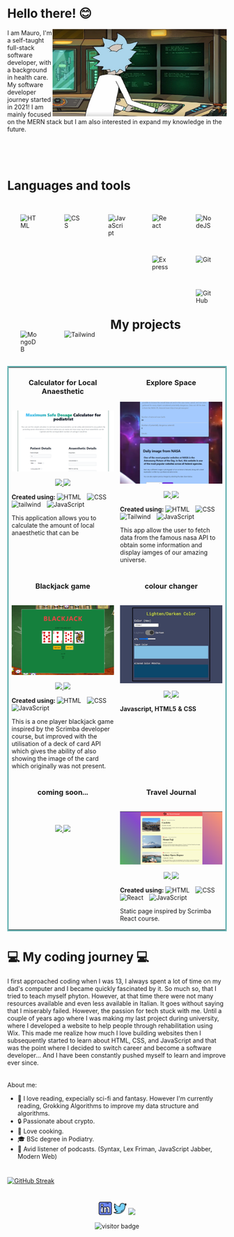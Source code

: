 # Hello there!  :blush:

<img align="right" width="400px" height="200px" src="https://raw.githubusercontent.com/maurobusso/maurobusso/main/gZJnF8uBFF2cy-LgHRk0ZR86e3iVKtWMQdZJbatwhXo.webp" /> 

I am Mauro, I'm a self-taught full-stack software developer, with a background in health care. My software developer journey started in 2021! I am mainly focused on the MERN stack but I am also interested in expand my knowledge in the future.

<br/>
<br/>
<br/>

# Languages and tools

<img align="left" alt="HTML" width="8%" style="padding:6%;" src="https://cdn.jsdelivr.net/gh/devicons/devicon/icons/html5/html5-plain-wordmark.svg" />
<img align="left" alt="CSS" width="8%" style="padding:6%;" src="https://cdn.jsdelivr.net/gh/devicons/devicon/icons/css3/css3-plain-wordmark.svg" />
<img align="left" alt="JavaScript" width="8%" style="padding:6%;" src="https://cdn.jsdelivr.net/gh/devicons/devicon/icons/javascript/javascript-plain.svg"/>
<img align="left" alt="React" width="8%" style="padding:6%;" src="https://cdn.jsdelivr.net/gh/devicons/devicon/icons/react/react-original-wordmark.svg"/>
<img align="left" alt="NodeJS" width="8%" style="padding:6%;" src="https://cdn.jsdelivr.net/gh/devicons/devicon/icons/nodejs/nodejs-plain-wordmark.svg"/>
<img align="left" alt="Express" width="8%" style="padding:6%;" src="https://cdn.jsdelivr.net/gh/devicons/devicon/icons/express/express-original-wordmark.svg"/>      
<img align="left" alt="Git" width="8%" style="padding:6%;" src="https://cdn.jsdelivr.net/gh/devicons/devicon/icons/git/git-plain-wordmark.svg" />
<img align="left" alt="GitHub" width="8%" style="padding:6%;" src="https://cdn.jsdelivr.net/gh/devicons/devicon/icons/github/github-original.svg"/>
<img align="left" alt="MongoDB" width="8%" style="padding:6%;" src="https://cdn.jsdelivr.net/gh/devicons/devicon/icons/mongodb/mongodb-plain-wordmark.svg"/>
<img align="left" alt="Tailwind" width="15%" style="padding:6%;" src="https://cdn.jsdelivr.net/gh/devicons/devicon/icons/tailwindcss/tailwindcss-original-wordmark.svg"/>
<br />
<br />
<br />
<br />
<br />
<br />
<br />
<br />



<br />
<br />

# My projects

<table bordercolor="#66b2b2">
  <tr>
    <td width="50%" valign="top">
      <h3 align="center">Calculator for Local Anaesthetic</h3>
      <br />
      <a target="_blank" href="https://github.com/maurobusso/msd-app">
        <img src="https://github.com/maurobusso/msd-app/blob/main/msd-img.png" width="100%" alt=""/>
      </a>
      <br />
      <p align="center">
        <a href="https://github.com/maurobusso/msd-app" target="_blank">
          <img src="https://img.shields.io/static/v1?label=|&message=REPO&color=23555f&style=plastic&logo=github&logo-color=white"/>
        </a>  
        <a href="https://msd-app.netlify.app/" target="_blank">
          <img src="https://img.shields.io/static/v1?label=|&message=WEBSITE&color=cdf998&style=plastic&logo=wordpress&logo-color=white"/>
        </a>
      </p>
      <strong> Created using: </strong>
      <img alt="HTML" width="25px" style="padding-right:10px;" src="https://cdn.jsdelivr.net/gh/devicons/devicon/icons/html5/html5-plain-wordmark.svg"/>
      <img alt="CSS" width="25px" style="padding-right:10px;" src="https://cdn.jsdelivr.net/gh/devicons/devicon/icons/css3/css3-plain-wordmark.svg" />
      <img alt="tailwind" width="25px" style="padding-right:10px;" src="https://cdn.jsdelivr.net/gh/devicons/devicon/icons/tailwindcss/tailwindcss-plain.svg" /> 
      <img alt="JavaScript" width="25px" style="padding-right:10px;" src="https://cdn.jsdelivr.net/gh/devicons/devicon/icons/javascript/javascript-plain.svg" /> 
      <p>This application allows you to calculate the amount of local anaesthetic that can be
    </td>
    <td width="50%" valign="top">
        <h3 align="center">Explore Space</h3>
        <br />
        <a target="_blank" href="https://github.com/maurobusso/Explore-Space">
            <img src="https://github.com/maurobusso/Explore-Space/blob/main/explore-space.png" width="100%"  alt=""/>
        </a>
        <br />
        <p align="center">          
          <a href="https://github.com/maurobusso/Explore-Space" target="_blank">
            <img src="https://img.shields.io/static/v1?label=|&message=REPO&color=23555f&style=plastic&logo=github&logo-color=white"/>
          </a>
          <a href="https://explore-space-app.netlify.app/" target="_blank">
            <img src="https://img.shields.io/static/v1?label=|&message=WEBSITE&color=cdf998&style=plastic&logo=wordpress&logo-color=white"/>
          </a>
        </p>
        <strong> Created using: </strong>
        <img alt="HTML" width="25px" style="padding-right:10px;" src="https://cdn.jsdelivr.net/gh/devicons/devicon/icons/html5/html5-plain-wordmark.svg"/>
        <img alt="CSS" width="25px" style="padding-right:10px;" src="https://cdn.jsdelivr.net/gh/devicons/devicon/icons/css3/css3-plain-wordmark.svg" />
        <img alt="Tailwind" width="25px" style="padding-right:10px;" src="https://cdn.jsdelivr.net/gh/devicons/devicon/icons/tailwindcss/tailwindcss-plain.svg" />     
        <img alt="JavaScript" width="25px" style="padding-right:10px;" src="https://cdn.jsdelivr.net/gh/devicons/devicon/icons/javascript/javascript-plain.svg" />
        <p>This app allow the user to fetch data from the famous nasa API to obtain some information and display iamges of our amazing universe.</p> 
    </td>
  </tr>
  <tr>
    <td width="50%" valign="top">
      <h3 align="center">Blackjack game</h3>
        <br />
        <a target="_blank" href="https://github.com/maurobusso/Blackjack_game">
            <img src="https://github.com/maurobusso/Blackjack_game/blob/main/img.png" width="100%" alt=""/>
        </a>
        <br />
        <p align="center">
          
  <a href="https://github.com/maurobusso/Blackjack_game" target="_blank">
    <img src="https://img.shields.io/static/v1?label=|&message=REPO&color=23555f&style=plastic&logo=github&logo-color=white"/>
  </a>  
  <a href="https://blackjack-game-mauro.netlify.app" target="_blank">
    <img src="https://img.shields.io/static/v1?label=|&message=WEBSITE&color=cdf998&style=plastic&logo=wordpress&logo-color=white"/>
  </a>
      </p>
        <strong> Created using: </strong>
        <img alt="HTML" width="25px" style="padding-right:10px;" src="https://cdn.jsdelivr.net/gh/devicons/devicon/icons/html5/html5-plain-wordmark.svg"/>
        <img alt="CSS" width="25px" style="padding-right:10px;" src="https://cdn.jsdelivr.net/gh/devicons/devicon/icons/css3/css3-plain-wordmark.svg" />
        <img alt="JavaScript" width="25px" style="padding-right:10px;" src="https://cdn.jsdelivr.net/gh/devicons/devicon/icons/javascript/javascript-plain.svg" /> 
        <p> 
            This is a one player blackjack game inspired by the Scrimba developer course, but improved with the utilisation of a deck of card API which gives the ability of also showing the image of the card which                   originally was not present.
        </p> 
    </td>
    <td width="50%" valign="top">
      <h3 align="center">colour changer</h3>
        <br />
      <a target="_blank" href="https://github.com/maurobusso/colour-change-tool">
            <img src="https://github.com/maurobusso/color-change-tool/blob/main/immage.jpg" width="100%"  alt=""/>
        </a>
        <br />
        <p align="center">
          
  <a href="https://github.com/maurobusso/colour-change-tool" target="_blank">
    <img src="https://img.shields.io/static/v1?label=|&message=REPO&color=23555f&style=plastic&logo=github&logo-color=white"/>
  </a>
  <a href="https://color-change-app.netlify.app/" target="_blank">
    <img src="https://img.shields.io/static/v1?label=|&message=WEBSITE&color=cdf998&style=plastic&logo=wordpress&logo-color=white"/>
  </a>
      </p>
        <p><strong>Javascript, HTML5 & CSS</strong> </p>
    </td>
  </tr>
  
  <tr>
    <td width="50%" valign="top">
      <h3 align="center">coming soon...</h3>
        <br />
        <a target="_blank" href="https://virtualstudio.cyclic.app/">
            <img src="img" width="100%" alt=""/>
        </a>
        <br />
        <p align="center">
          
  <a href="repo" target="_blank">
    <img src="https://img.shields.io/static/v1?label=|&message=REPO&color=23555f&style=plastic&logo=github&logo-color=white"/>
  </a>  
  <a href="app link" target="_blank">
    <img src="https://img.shields.io/static/v1?label=|&message=WEBSITE&color=cdf998&style=plastic&logo=wordpress&logo-color=white"/>
  </a>
      </p>
        <p><strong></strong> </p>
    </td>
    <td width="50%" valign="top">
      <h3 align="center">Travel Journal</h3>
      <br />
      <a target="_blank" href="https://github.com/maurobusso/Travel-journal-solo-project">
        <img src="https://github.com/maurobusso/Travel-journal-solo-project/blob/main/reactProject.png" width="100%"  alt=""/>
      </a>
      <br />
      <p align="center">   
      <a href="https://github.com/maurobusso/Travel-journal-solo-project" target="_blank">
        <img src="https://img.shields.io/static/v1?label=|&message=REPO&color=23555f&style=plastic&logo=github&logo-color=white"/>
      </a>
      <a href="https://mauro-travel-journal.netlify.app" target="_blank">
        <img src="https://img.shields.io/static/v1?label=|&message=WEBSITE&color=cdf998&style=plastic&logo=wordpress&logo-color=white"/>
      </a>
      </p>
      <strong> Created using: </strong>
      <img alt="HTML" width="25px" style="padding-right:10px;" src="https://cdn.jsdelivr.net/gh/devicons/devicon/icons/html5/html5-plain-wordmark.svg"/>
      <img alt="CSS" width="25px" style="padding-right:10px;" src="https://cdn.jsdelivr.net/gh/devicons/devicon/icons/css3/css3-plain-wordmark.svg" />
      <img alt="React" width="25px" style="padding-right:10px;" src="https://cdn.jsdelivr.net/gh/devicons/devicon/icons/react/react-original-wordmark.svg" />        
      <img alt="JavaScript" width="25px" style="padding-right:10px;" src="https://cdn.jsdelivr.net/gh/devicons/devicon/icons/javascript/javascript-plain.svg" />
      <p> Static page inspired by Scrimba React course.</p> 
    </td>
  </tr>
</table>

#

# :computer: My coding journey :computer:
I first approached coding when I was 13, I always spent a lot of time on my dad's computer and I became quickly fascinated by it. So much so, that I tried to teach myself phyton. However, at that time there were not many resources available and even less available in Italian. It goes without saying that I miserably failed. However, the passion for tech stuck with me. Until a couple of years ago where I was making my last project during university, where I developed a website to help people through rehabilitation using Wix. This made me realize how much I love building websites then I subsequently started to learn about HTML, CSS, and JavaScript and that was the point where I decided to switch career and become a software developer... And I have been constantly pushed myself to learn and improve ever since.
<br />
<br />
<br />
About me:<br />
- :book: I love reading, expecially sci-fi and fantasy. However I'm currently reading, Grokking Algorithms to improve my data structure and algorithms. <br />
- :lock: Passionate about crypto. <br />
- :hocho: Love cooking. <br />
- :mortar_board: BSc degree in Podiatry. <br />
- :musical_note: Avid listener of podcasts. (Syntax, Lex Friman, JavaScript Jabber, Modern Web)

#

[![GitHub Streak](https://streak-stats.demolab.com?user=maurobusso&theme=vue-dark)](https://git.io/streak-stats)

#

<p align='center'>
<a href="https://www.linkedin.com/in/maurobusso/"><img height="30" src="https://raw.githubusercontent.com/8bithemant/8bithemant/master/linkedin.png?raw=true"></a>
<a href="https://twitter.com/MauroBusso4"><img height="30" src="https://raw.githubusercontent.com/8bithemant/8bithemant/master/twitter.png?raw=true"></a>
<a href="mailto:mauro.busso12@gmail.com"><img height="30" src="https://user-images.githubusercontent.com/107254152/192117495-48f525bb-451a-4be3-a97f-3975f3648831.png"></a>



<p  align="center">
<!--<img src="https://visitor-badge.glitch.me/badge?page_id=maurobusso" alt="visitor badge"/>-->
<img src="https://visitor-badge.laobi.icu/badge?page_id=maurobusso" alt="visitor badge"/>       
</p>
